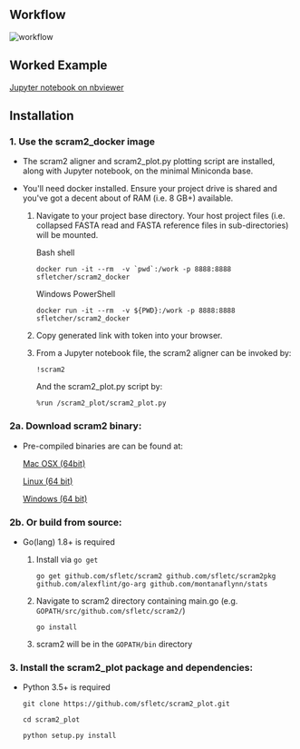 ## Workflow

![workflow](https://cloud.githubusercontent.com/assets/5491692/24032091/fa4b5ea4-0b31-11e7-8b5d-e5fdd179eb76.png)


## Worked Example

[Jupyter notebook on nbviewer](https://nbviewer.jupyter.org/github/sfletc/scram2_worked_example/blob/master/scram2_demonstration.ipynb)

## Installation

### 1. Use the scram2_docker image

- The scram2 aligner and scram2_plot.py plotting script are installed, along with Jupyter notebook, on the minimal Miniconda base.
- You'll need docker installed. Ensure your project drive is shared and you've got a decent about of RAM (i.e. 8 GB+) available.

    1. Navigate to your project base directory. Your host project files (i.e. collapsed FASTA read and FASTA reference files in sub-directories) will be mounted.
    
        Bash shell
        ```
        docker run -it --rm  -v `pwd`:/work -p 8888:8888 sfletcher/scram2_docker
        ```
        Windows PowerShell
        ```
        docker run -it --rm  -v ${PWD}:/work -p 8888:8888 sfletcher/scram2_docker
        ```
    2. Copy generated link with token into your browser.  

    3. From a Jupyter notebook file, the scram2 aligner can be invoked by:
        ```
        !scram2
        ```
        And the scram2_plot.py script by:
        ```
        %run /scram2_plot/scram2_plot.py
        ```

### 2a. Download scram2 binary:

- Pre-compiled binaries are can be found at:

	[Mac OSX (64bit)](https://bitbucket.org/stevefl/scram2/downloads/scram2_OSX_amd64_1.0.1)
	
	[Linux (64 bit)](https://bitbucket.org/stevefl/scram2/downloads/scram2_linux_amd64_1.0.1)
	
	[Windows (64 bit)](https://bitbucket.org/stevefl/scram2/downloads/scram2_win64_1.0.1.exe)

### 2b. Or build from source:

- Go(lang) 1.8+ is required
    
    1. Install via ```go get```
    
        ```
        go get github.com/sfletc/scram2 github.com/sfletc/scram2pkg github.com/alexflint/go-arg github.com/montanaflynn/stats
        ```
    2. Navigate to scram2 directory containing main.go (e.g. ```GOPATH/src/github.com/sfletc/scram2/```)
        
        ```go install```
    3. scram2 will be in the ```GOPATH/bin``` directory
    
### 3. Install the scram2_plot package and dependencies:

- Python 3.5+ is required 
        
    ```git clone https://github.com/sfletc/scram2_plot.git```
    
    ```cd scram2_plot```
    
    ```python setup.py install```
    
    